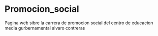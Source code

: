 # Promocion_social
Pagina web sibre la carrera de promocion social del centro de educacion media gurbernamental alvaro contreras
